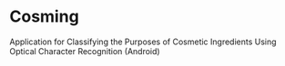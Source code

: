# Cosming

Application for Classifying the Purposes of Cosmetic Ingredients Using Optical Character Recognition (Android)
